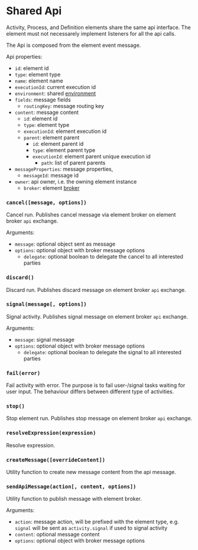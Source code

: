 # Shared Api

Activity, Process, and Definition elements share the same api interface. The element must not necessarely implement listeners for all the api calls.

The Api is composed from the element event message.

Api properties:

- `id`: element id
- `type`: element type
- `name`: element name
- `executionId`: current execution id
- `environment`: shared [environment](/docs/Environment.md)
- `fields`: message fields
  - `routingKey`: message routing key
- `content`: message content
  - `id`: element id
  - `type`: element type
  - `executionId`: element execution id
  - `parent`: element parent
    - `id`: element parent id
    - `type`: element parent type
    - `executionId`: element parent unique execution id
      - `path`: list of parent parents
- `messageProperties`: message properties,
  - `messageId`: message id
- `owner`: api owner, i.e. the owning element instance
  - `broker`: element [broker](https://github.com/paed01/smqp)

### `cancel([message, options])`

Cancel run. Publishes cancel message via element broker on element broker `api` exchange.

Arguments:

- `message`: optional object sent as message
- `options`: optional object with broker message options
  - `delegate`: optional boolean to delegate the cancel to all interested parties

### `discard()`

Discard run. Publishes discard message on element broker `api` exchange.

### `signal(message[, options])`

Signal activity. Publishes signal message on element broker `api` exchange.

Arguments:

- `message`: signal message
- `options`: optional object with broker message options
  - `delegate`: optional boolean to delegate the signal to all interested parties

### `fail(error)`

Fail activity with error. The purpose is to fail user-/signal tasks waiting for user input. The behaviour differs between different type of activities.

### `stop()`

Stop element run. Publishes stop message on element broker `api` exchange.

### `resolveExpression(expression)`

Resolve expression.

### `createMessage([overrideContent])`

Utility function to create new message content from the api message.

### `sendApiMessage(action[, content, options])`

Utility function to publish message with element broker.

Arguments:

- `action`: message action, will be prefixed with the element type, e.g. `signal` will be sent as `activity.signal` if used to signal activity
- `content`: optional message content
- `options`: optional object with broker message options
